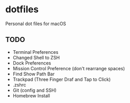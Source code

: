 # dotfiles
Personal dot files for macOS

## TODO
- Terminal Preferences
- Changed Shell to ZSH
- Dock Preferences
- Mission Control Preference (don't rearrange spaces)
- Find Show Path Bar
- Trackpad (Three Finger Draf and Tap to Click)
- .zshrc
- Git (config and SSH)
- Homebrew Install
